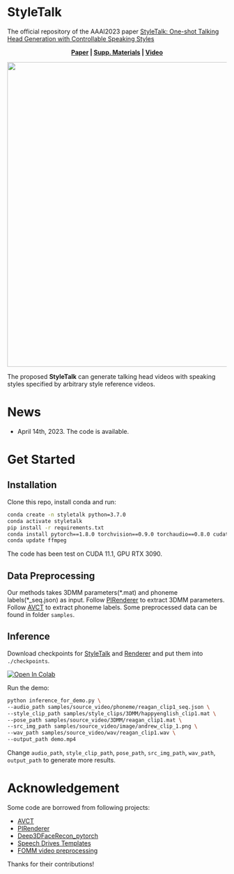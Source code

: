 
# StyleTalk

The official repository of the AAAI2023 paper [StyleTalk: One-shot Talking Head Generation with Controllable Speaking Styles](https://arxiv.org/abs/2301.01081)

<p align='center'>
  <b>
    <a href="https://arxiv.org/abs/2301.01081">Paper</a>
    | 
    <a href="https://drive.google.com/file/d/19WRhBHYVWRIH8_zo332l00fLXfUE96-k/view?usp=share_link">Supp. Materials</a> 
    |
    <a href="https://youtu.be/mO2Tjcwr4u8">Video</a>
  </b>
</p> 

  <p align='center'>  
    <img src='media/first_page.png' width='700'/>
  </p>

  The proposed **StyleTalk** can generate talking head videos with speaking styles specified by arbitrary style reference videos.
  
  

# News
* April 14th, 2023. The code is available.

# Get Started

## Installation

Clone this repo, install conda and run:

```bash
conda create -n styletalk python=3.7.0
conda activate styletalk
pip install -r requirements.txt
conda install pytorch==1.8.0 torchvision==0.9.0 torchaudio==0.8.0 cudatoolkit=11.1 -c pytorch -c conda-forge
conda update ffmpeg
```

The code has been test on CUDA 11.1, GPU RTX 3090.

## Data Preprocessing
Our methods takes 3DMM parameters(\*.mat) and phoneme labels(\*_seq.json) as input. Follow [PIRenderer](https://github.com/RenYurui/PIRender) to extract 3DMM parameters. Follow [AVCT](https://github.com/FuxiVirtualHuman/AAAI22-one-shot-talking-face) to extract phoneme labels. Some preprocessed data can be found in folder `samples`.


## Inference
Download checkpoints for [StyleTalk](https://drive.google.com/file/d/1z54FymEiyPQ0mPGrVePt8GMtDe-E2RmN/view?usp=share_link)  and [Renderer](https://drive.google.com/file/d/1wFAtFQjybKI3hwRWvtcBDl4tpZzlDkja/view?usp=share_link) and put them into `./checkpoints`.


[![Open In Colab](https://colab.research.google.com/assets/colab-badge.svg)](https://colab.research.google.com/github/justinjohn0306/styletalk/blob/main/styletalk_demo.ipynb)


Run the demo:

```bash
python inference_for_demo.py \
--audio_path samples/source_video/phoneme/reagan_clip1_seq.json \
--style_clip_path samples/style_clips/3DMM/happyenglish_clip1.mat \
--pose_path samples/source_video/3DMM/reagan_clip1.mat \
--src_img_path samples/source_video/image/andrew_clip_1.png \
--wav_path samples/source_video/wav/reagan_clip1.wav \
--output_path demo.mp4
```

Change `audio_path`, `style_clip_path`, `pose_path`, `src_img_path`, `wav_path`, `output_path` to generate more results.

# Acknowledgement
Some code are borrowed from following projects:
* [AVCT](https://github.com/FuxiVirtualHuman/AAAI22-one-shot-talking-face)
* [PIRenderer](https://github.com/RenYurui/PIRender)
* [Deep3DFaceRecon_pytorch](https://github.com/sicxu/Deep3DFaceRecon_pytorch)
* [Speech Drives Templates](https://github.com/ShenhanQian/SpeechDrivesTemplates)
* [FOMM video preprocessing](https://github.com/AliaksandrSiarohin/video-preprocessing)

Thanks for their contributions!
